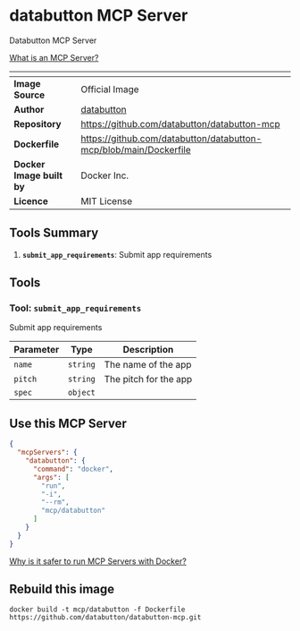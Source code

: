 # databutton MCP Server

Databutton MCP Server

[What is an MCP Server?](https://www.anthropic.com/news/model-context-protocol)

| <!-- --> | <!-- --> |
|-----------|---------|
| **Image Source** | Official Image |
| **Author** | [databutton](https://github.com/databutton) |
| **Repository** | https://github.com/databutton/databutton-mcp |
| **Dockerfile** | https://github.com/databutton/databutton-mcp/blob/main/Dockerfile |
| **Docker Image built by** | Docker Inc. |
| **Licence** | MIT License |

## Tools Summary

 1. **`submit_app_requirements`**: Submit app requirements

## Tools

### Tool: **`submit_app_requirements`**

Submit app requirements

| Parameter | Type | Description |
| - | - | - |
| `name` | `string` | The name of the app |
| `pitch` | `string` | The pitch for the app |
| `spec` | `object` |  |

## Use this MCP Server

```json
{
  "mcpServers": {
    "databutton": {
      "command": "docker",
      "args": [
        "run",
        "-i",
        "--rm",
        "mcp/databutton"
      ]
    }
  }
}
```

[Why is it safer to run MCP Servers with Docker?](https://www.docker.com/blog/the-model-context-protocol-simplifying-building-ai-apps-with-anthropic-claude-desktop-and-docker/)

## Rebuild this image

```console
docker build -t mcp/databutton -f Dockerfile https://github.com/databutton/databutton-mcp.git
```

